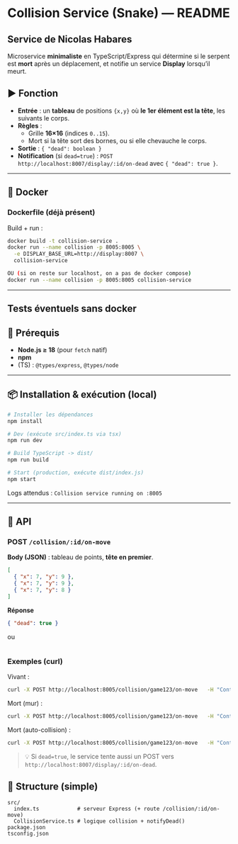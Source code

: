 # Collision Service (Snake) — README

## Service de Nicolas Habares

Microservice **minimaliste** en TypeScript/Express qui détermine si le serpent est **mort** après un déplacement, et notifie un service **Display** lorsqu’il meurt.

## ▶️ Fonction
- **Entrée** : un **tableau** de positions `{x,y}` où **le 1er élément est la tête**, les suivants le corps.
- **Règles** :
  - Grille **16×16** (indices `0..15`).
  - Mort si la tête sort des bornes, ou si elle chevauche le corps.
- **Sortie** : `{ "dead": boolean }`
- **Notification** (si `dead=true`) : `POST http://localhost:8007/display/:id/on-dead` avec `{ "dead": true }`.

---

## 🐳 Docker

### Dockerfile (déjà présent)
Build + run :
```bash
docker build -t collision-service .
docker run --name collision -p 8005:8005 \
  -e DISPLAY_BASE_URL=http://display:8007 \
  collision-service

OU (si on reste sur localhost, on a pas de docker compose)
docker run --name collision -p 8005:8005 collision-service
```


---

## Tests éventuels sans docker

## 🧰 Prérequis
- **Node.js ≥ 18** (pour `fetch` natif)
- **npm**  
- (TS) : `@types/express`, `@types/node`

---

## 📦 Installation & exécution (local)

```bash
# Installer les dépendances
npm install

# Dev (exécute src/index.ts via tsx)
npm run dev

# Build TypeScript -> dist/
npm run build

# Start (production, exécute dist/index.js)
npm start
```

Logs attendus : `Collision service running on :8005`

---

## 🚦 API

### POST `/collision/:id/on-move`
**Body (JSON)** : tableau de points, **tête en premier**.
```json
[
  { "x": 7, "y": 9 },
  { "x": 7, "y": 9 },
  { "x": 7, "y": 8 }
]
```

**Réponse**
```json
{ "dead": true }
```
ou
```rien
```

### Exemples (curl)

Vivant :
```bash
curl -X POST http://localhost:8005/collision/game123/on-move   -H "Content-Type: application/json"   -d '[{"x":7,"y":6},{"x":7,"y":9},{"x":7,"y":8}]'
```

Mort (mur) :
```bash
curl -X POST http://localhost:8005/collision/game123/on-move   -H "Content-Type: application/json"   -d '[{"x":16,"y":5},{"x":7,"y":5},{"x":6,"y":5}]'
```

Mort (auto-collision) :
```bash
curl -X POST http://localhost:8005/collision/game123/on-move   -H "Content-Type: application/json"   -d '[{"x":7,"y":8},{"x":7,"y":9},{"x":7,"y":8}]'
```

> 💡 Si `dead=true`, le service tente aussi un POST vers `http://localhost:8007/display/:id/on-dead`.


## 📂 Structure (simple)
```
src/
  index.ts            # serveur Express (+ route /collision/:id/on-move)
  CollisionService.ts # logique collision + notifyDead()
package.json
tsconfig.json
```

